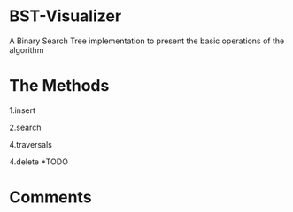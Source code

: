 # BST-Visualizer

 A Binary Search Tree implementation to present the basic operations of the algorithm
 
 
 # The Methods 
 
 1.insert
 
 2.search
 
 4.traversals
 
 4.delete *TODO
 
 # Comments 
